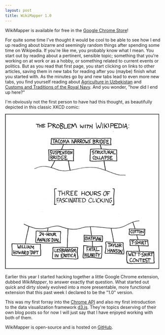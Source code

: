 ```yaml
---
layout: post
title: WikiMapper 1.0
---
```


WikiMapper is available for free in the [Google Chrome Store](https://chrome.google.com/webstore/detail/wikimapper/feiheebgoilmbkaddngcoocjbogfchlb?hl=en)!

For quite some time I've thought it would be cool to be able to see how I end up reading about bizarre and seemingly random things after spending some time on Wikipedia. If you're like me, you probably know what I mean. You start out by reading about a pertinent, sensible topic; something that you're working on at work or as a hobby, or something related to current events or politics. But as you read that first page, you start clicking on links to other articles, saving them in new tabs for reading after you (maybe) finish what you started with. As the minutes go by and new tabs lead to even more new tabs, you find yourself reading about [Agriculture in Uzbekistan](http://en.wikipedia.org/wiki/Agriculture_in_Uzbekistan) and [Customs and Traditions of the Royal Navy](http://en.wikipedia.org/wiki/Customs_and_traditions_of_the_Royal_Navy). And you wonder, "how did I end up here?"

I'm obviously not the first person to have had this thought, as beautifully depicted in this classic XKCD comic:

[![XKCD 214](/public/img/the_problem_with_wikipedia.png)](http://xkcd.com/214)

Earlier this year I started hacking together a little Google Chrome extension, dubbed *WikiMapper*, to answer exactly that question. What started out quick and dirty slowly evolved into a more presentable, more functional extension that this past week I declared to be the "1.0" version.

This was my first forray into the [Chrome API](https://developer.chrome.com/extensions/getstarted) and also my first introduction to the data visualization framework [d3.js](http://d3js.org/). They're topics deserving of their own blog posts so for now I will just say that I have enjoyed working with both of them.

WikiMapper is open-source and is hosted on [GitHub](https://github.com/ptmccarthy/wikimapper).
